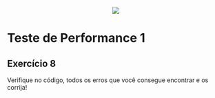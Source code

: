 <p align="center">
      <img src="https://www.infnet.edu.br/infnet/wp-content/themes/infnet.homepage//assets/img/LogoInfnetRodape.png"/>
</p>

# Teste de Performance 1

## Exercício 8


Verifique no código, todos os erros que você consegue encontrar e os corrija!